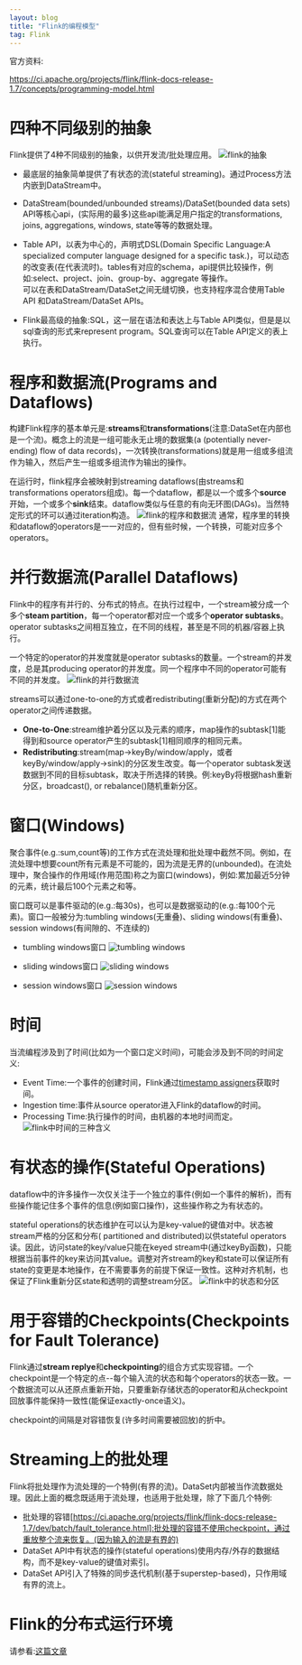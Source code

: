 ```yaml
---
layout: blog
title: "Flink的编程模型"
tag: Flink
---
```


官方资料:

https://ci.apache.org/projects/flink/flink-docs-release-1.7/concepts/programming-model.html



# 四种不同级别的抽象
Flink提供了4种不同级别的抽象，以供开发流/批处理应用。
![flink的抽象](https://raw.githubusercontent.com/RussXia/RussXia.github.io/master/_pic/flink_levels_of_abstraction.jpeg)

+ 最底层的抽象简单提供了有状态的流(stateful streaming)。通过Process方法内嵌到DataStream中。

+ DataStream(bounded/unbounded streams)/DataSet(bounded data sets) API等核心api，(实际用的最多)这些api能满足用户指定的transformations, joins, aggregations, windows, state等等的数据处理。

+ Table API，以表为中心的，声明式DSL(Domain Specific Language:A specialized computer language designed for a specific task.)，可以动态的改变表(在代表流时)。tables有对应的schema，api提供比较操作，例如:select、project、join、group-by、aggregate 等操作。
<br>可以在表和DataStream/DataSet之间无缝切换，也支持程序混合使用Table API 和DataStream/DataSet APIs。

+ Flink最高级的抽象:SQL，这一层在语法和表达上与Table API类似，但是是以sql查询的形式来represent program。SQL查询可以在Table API定义的表上执行。

# 程序和数据流(Programs and Dataflows)
构建Flink程序的基本单元是:<B>streams</B>和<B>transformations</B>(注意:DataSet在内部也是一个流)。概念上的流是一组可能永无止境的数据集(a (potentially never-ending) flow of data records)，一次转换(transformations)就是用一组或多组流作为输入，然后产生一组或多组流作为输出的操作。

在运行时，flink程序会被映射到streaming dataflows(由streams和transformations operators组成)。每一个dataflow，都是以一个或多个<B>source</B>开始，一个或多个<B>sink</B>结束。dataflow类似与任意的有向无环图(DAGs)。当然特定形式的环可以通过iteration构造。
![flink的程序和数据流](https://raw.githubusercontent.com/RussXia/RussXia.github.io/master/_pic/flink_program_dataflow.jpg)
通常，程序里的转换和dataflow的operators是一一对应的，但有些时候，一个转换，可能对应多个operators。

# 并行数据流(Parallel Dataflows)
Flink中的程序有并行的、分布式的特点。在执行过程中，一个stream被分成一个多个<B>steam partition</B>，每一个operator都对应一个或多个<B>operator subtasks</B>。operator subtasks之间相互独立，在不同的线程，甚至是不同的机器/容器上执行。

一个特定的operator的并发度就是operator subtasks的数量。一个stream的并发度，总是其producing operator的并发度。同一个程序中不同的operator可能有不同的并发度。
![flink的并行数据流](https://raw.githubusercontent.com/RussXia/RussXia.github.io/master/_pic/flink_parallel_dataflow.jpg)

streams可以通过one-to-one的方式或者redistributing(重新分配)的方式在两个operator之间传递数据。
+ <B>One-to-One</B>:stream维护着分区以及元素的顺序，map操作的subtask[1]能得到和source operator产生的subtask[1]相同顺序的相同元素。
+ <B>Redistributing</B>:stream(map->keyBy/window/apply，或者keyBy/window/apply->sink)的分区发生改变。每一个operator subtask发送数据到不同的目标subtask，取决于所选择的转换。例:keyBy将根据hash重新分区，broadcast(), or rebalance()随机重新分区。

# 窗口(Windows)
聚合事件(e.g.:sum,count等)的工作方式在流处理和批处理中截然不同。例如，在流处理中想要count所有元素是不可能的，因为流是无界的(unbounded)。在流处理中，聚合操作的作用域(作用范围)称之为窗口(windows)，例如:累加最近5分钟的元素，统计最后100个元素之和等。

窗口既可以是事件驱动的(e.g.:每30s)，也可以是数据驱动的(e.g.:每100个元素)。窗口一般被分为:tumbling windows(无重叠)、sliding windows(有重叠)、session windows(有间隙的、不连续的)

+ tumbling windows窗口
![tumbling windows](https://raw.githubusercontent.com/RussXia/RussXia.github.io/master/_pic/flink-tumbling-windows.jpg)

+ sliding windows窗口
![sliding windows](https://raw.githubusercontent.com/RussXia/RussXia.github.io/master/_pic/flink-sliding-windows.jpg)

+ session windows窗口
![session windows](https://raw.githubusercontent.com/RussXia/RussXia.github.io/master/_pic/flink-session-windows.jpeg)

# 时间
当流编程涉及到了时间(比如为一个窗口定义时间)，可能会涉及到不同的时间定义:
+ Event Time:一个事件的创建时间，Flink通过[timestamp assigners](https://ci.apache.org/projects/flink/flink-docs-release-1.7/dev/event_timestamps_watermarks.html)获取时间。
+ Ingestion time:事件从source operator进入Flink的dataflow的时间。
+ Processing Time:执行操作的时间，由机器的本地时间而定。
![flink中时间的三种含义](https://raw.githubusercontent.com/RussXia/RussXia.github.io/master/_pic/flink_event_ingestion_processing_time.jpg)

# 有状态的操作(Stateful Operations)
dataflow中的许多操作一次仅关注于一个独立的事件(例如一个事件的解析)，而有些操作能记住多个事件的信息(例如窗口操作)，这些操作称之为有状态的。

stateful operations的状态维护在可以认为是key-value的键值对中。状态被stream严格的分区和分布( partitioned and distributed)以供stateful operators读。因此，访问state的key/value只能在keyed stream中(通过keyBy函数)，只能根据当前事件的key来访问其value。调整对齐stream的key和state可以保证所有state的变更是本地操作，在不需要事务的前提下保证一致性。这种对齐机制，也保证了Flink重新分区state和透明的调整stream分区。
![flink中的状态和分区](https://raw.githubusercontent.com/RussXia/RussXia.github.io/master/_pic/flink_state_partitioning.jpg)

# 用于容错的Checkpoints(Checkpoints for Fault Tolerance)
Flink通过<B>stream replye</B>和<B>checkpointing</B>的组合方式实现容错。一个checkpoint是一个特定的点--每个输入流的状态和每个operators的状态一致。一个数据流可以从还原点重新开始，只要重新存储状态的operator和从checkpoint回放事件能保持一致性(能保证exactly-once语义)。

checkpoint的间隔是对容错恢复(许多时间需要被回放)的折中。

# Streaming上的批处理
Flink将批处理作为流处理的一个特例(有界的流)。DataSet内部被当作流数据处理。因此上面的概念既适用于流处理，也适用于批处理，除了下面几个特例:
+ 批处理的容错[https://ci.apache.org/projects/flink/flink-docs-release-1.7/dev/batch/fault_tolerance.html]:批处理的容错不使用checkpoint，通过重放整个流来恢复。(因为输入的流是有界的)
+ DataSet API中有状态的操作(stateful operations)使用内存/外存的数据结构，而不是key-value的键值对索引。
+ DataSet API引入了特殊的同步迭代机制(基于superstep-based)，只作用域有界的流上。

# Flink的分布式运行环境
请参看:[这篇文章](http://weyo.me/pages/techs/flink-translations-distributed-runtime-environment/)
